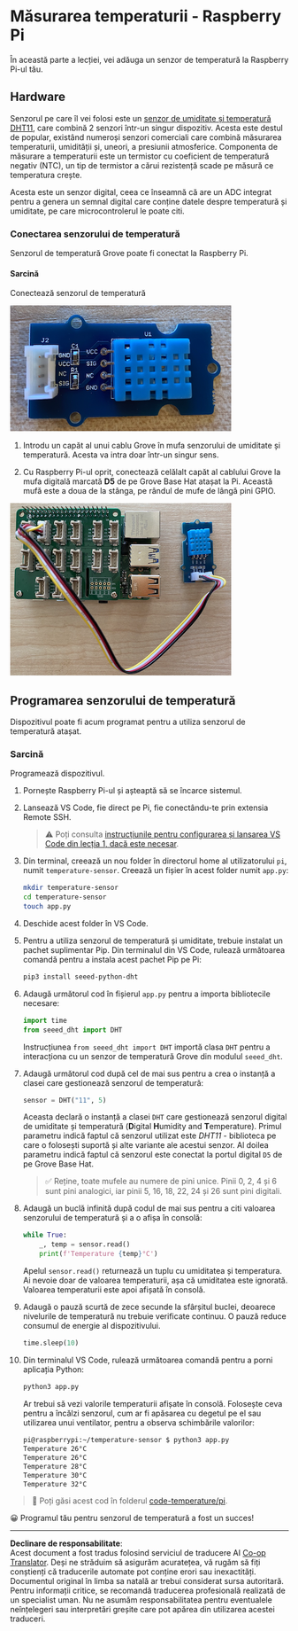 <!--
CO_OP_TRANSLATOR_METADATA:
{
  "original_hash": "7678f7c67b97ee52d5727496dcd7d346",
  "translation_date": "2025-08-28T11:27:36+00:00",
  "source_file": "2-farm/lessons/1-predict-plant-growth/pi-temp.md",
  "language_code": "ro"
}
-->
# Măsurarea temperaturii - Raspberry Pi

În această parte a lecției, vei adăuga un senzor de temperatură la Raspberry Pi-ul tău.

## Hardware

Senzorul pe care îl vei folosi este un [senzor de umiditate și temperatură DHT11](https://www.seeedstudio.com/Grove-Temperature-Humidity-Sensor-DHT11.html), care combină 2 senzori într-un singur dispozitiv. Acesta este destul de popular, existând numeroși senzori comerciali care combină măsurarea temperaturii, umidității și, uneori, a presiunii atmosferice. Componenta de măsurare a temperaturii este un termistor cu coeficient de temperatură negativ (NTC), un tip de termistor a cărui rezistență scade pe măsură ce temperatura crește.

Acesta este un senzor digital, ceea ce înseamnă că are un ADC integrat pentru a genera un semnal digital care conține datele despre temperatură și umiditate, pe care microcontrolerul le poate citi.

### Conectarea senzorului de temperatură

Senzorul de temperatură Grove poate fi conectat la Raspberry Pi.

#### Sarcină

Conectează senzorul de temperatură

![Un senzor de temperatură Grove](../../../../../translated_images/grove-dht11.07f8eafceee170043efbb53e1d15722bd4e00fbaa9ff74290b57e9f66eb82c17.ro.png)

1. Introdu un capăt al unui cablu Grove în mufa senzorului de umiditate și temperatură. Acesta va intra doar într-un singur sens.

1. Cu Raspberry Pi-ul oprit, conectează celălalt capăt al cablului Grove la mufa digitală marcată **D5** de pe Grove Base Hat atașat la Pi. Această mufă este a doua de la stânga, pe rândul de mufe de lângă pini GPIO.

![Senzorul de temperatură Grove conectat la mufa A0](../../../../../translated_images/pi-temperature-sensor.3ff82fff672c8e565ef25a39d26d111de006b825a7e0867227ef4e7fbff8553c.ro.png)

## Programarea senzorului de temperatură

Dispozitivul poate fi acum programat pentru a utiliza senzorul de temperatură atașat.

### Sarcină

Programează dispozitivul.

1. Pornește Raspberry Pi-ul și așteaptă să se încarce sistemul.

1. Lansează VS Code, fie direct pe Pi, fie conectându-te prin extensia Remote SSH.

    > ⚠️ Poți consulta [instrucțiunile pentru configurarea și lansarea VS Code din lecția 1, dacă este necesar](../../../1-getting-started/lessons/1-introduction-to-iot/pi.md).

1. Din terminal, creează un nou folder în directorul home al utilizatorului `pi`, numit `temperature-sensor`. Creează un fișier în acest folder numit `app.py`:

    ```sh
    mkdir temperature-sensor
    cd temperature-sensor
    touch app.py
    ```

1. Deschide acest folder în VS Code.

1. Pentru a utiliza senzorul de temperatură și umiditate, trebuie instalat un pachet suplimentar Pip. Din terminalul din VS Code, rulează următoarea comandă pentru a instala acest pachet Pip pe Pi:

    ```sh
    pip3 install seeed-python-dht
    ```

1. Adaugă următorul cod în fișierul `app.py` pentru a importa bibliotecile necesare:

    ```python
    import time
    from seeed_dht import DHT
    ```

    Instrucțiunea `from seeed_dht import DHT` importă clasa `DHT` pentru a interacționa cu un senzor de temperatură Grove din modulul `seeed_dht`.

1. Adaugă următorul cod după cel de mai sus pentru a crea o instanță a clasei care gestionează senzorul de temperatură:

    ```python
    sensor = DHT("11", 5)
    ```

    Aceasta declară o instanță a clasei `DHT` care gestionează senzorul digital de umiditate și temperatură (**D**igital **H**umidity and **T**emperature). Primul parametru indică faptul că senzorul utilizat este *DHT11* - biblioteca pe care o folosești suportă și alte variante ale acestui senzor. Al doilea parametru indică faptul că senzorul este conectat la portul digital `D5` de pe Grove Base Hat.

    > ✅ Reține, toate mufele au numere de pini unice. Pinii 0, 2, 4 și 6 sunt pini analogici, iar pinii 5, 16, 18, 22, 24 și 26 sunt pini digitali.

1. Adaugă un buclă infinită după codul de mai sus pentru a citi valoarea senzorului de temperatură și a o afișa în consolă:

    ```python
    while True:
        _, temp = sensor.read()
        print(f'Temperature {temp}°C')
    ```

    Apelul `sensor.read()` returnează un tuplu cu umiditatea și temperatura. Ai nevoie doar de valoarea temperaturii, așa că umiditatea este ignorată. Valoarea temperaturii este apoi afișată în consolă.

1. Adaugă o pauză scurtă de zece secunde la sfârșitul buclei, deoarece nivelurile de temperatură nu trebuie verificate continuu. O pauză reduce consumul de energie al dispozitivului.

    ```python
    time.sleep(10)
    ```

1. Din terminalul VS Code, rulează următoarea comandă pentru a porni aplicația Python:

    ```sh
    python3 app.py
    ```

    Ar trebui să vezi valorile temperaturii afișate în consolă. Folosește ceva pentru a încălzi senzorul, cum ar fi apăsarea cu degetul pe el sau utilizarea unui ventilator, pentru a observa schimbările valorilor:

    ```output
    pi@raspberrypi:~/temperature-sensor $ python3 app.py 
    Temperature 26°C
    Temperature 26°C
    Temperature 28°C
    Temperature 30°C
    Temperature 32°C
    ```

> 💁 Poți găsi acest cod în folderul [code-temperature/pi](../../../../../2-farm/lessons/1-predict-plant-growth/code-temperature/pi).

😀 Programul tău pentru senzorul de temperatură a fost un succes!

---

**Declinare de responsabilitate**:  
Acest document a fost tradus folosind serviciul de traducere AI [Co-op Translator](https://github.com/Azure/co-op-translator). Deși ne străduim să asigurăm acuratețea, vă rugăm să fiți conștienți că traducerile automate pot conține erori sau inexactități. Documentul original în limba sa natală ar trebui considerat sursa autoritară. Pentru informații critice, se recomandă traducerea profesională realizată de un specialist uman. Nu ne asumăm responsabilitatea pentru eventualele neînțelegeri sau interpretări greșite care pot apărea din utilizarea acestei traduceri.